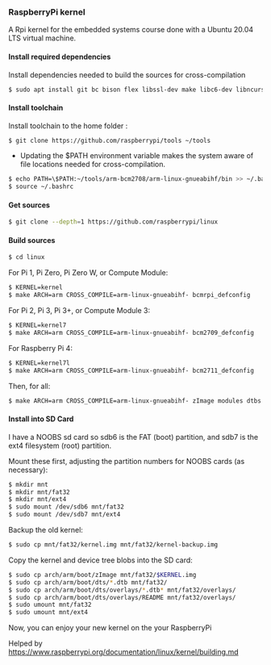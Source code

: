 ### RaspberryPi kernel
A Rpi kernel for the embedded systems course done with a Ubuntu 20.04 LTS virtual machine.

#### **Install required dependencies**

Install dependencies needed to build the sources for cross-compilation
```sh
$ sudo apt install git bc bison flex libssl-dev make libc6-dev libncurses5-dev
```
#### **Install toolchain**

Install toolchain to the home folder :
```sh
$ git clone https://github.com/raspberrypi/tools ~/tools
```

- Updating the $PATH environment variable makes the system aware of file locations needed for cross-compilation.
```sh
$ echo PATH=\$PATH:~/tools/arm-bcm2708/arm-linux-gnueabihf/bin >> ~/.bashrc
$ source ~/.bashrc
```

#### **Get sources**

```sh
$ git clone --depth=1 https://github.com/raspberrypi/linux
```

#### Build sources

```sh
$ cd linux
```
For Pi 1, Pi Zero, Pi Zero W, or Compute Module:
```sh
$ KERNEL=kernel
$ make ARCH=arm CROSS_COMPILE=arm-linux-gnueabihf- bcmrpi_defconfig
```
For Pi 2, Pi 3, Pi 3+, or Compute Module 3:
```sh
$ KERNEL=kernel7
$ make ARCH=arm CROSS_COMPILE=arm-linux-gnueabihf- bcm2709_defconfig
```
For Raspberry Pi 4:
```sh
$ KERNEL=kernel7l
$ make ARCH=arm CROSS_COMPILE=arm-linux-gnueabihf- bcm2711_defconfig
```
Then, for all:
```sh
$ make ARCH=arm CROSS_COMPILE=arm-linux-gnueabihf- zImage modules dtbs
```

#### Install into SD Card

I have a NOOBS sd card so sdb6 is the FAT (boot) partition, and sdb7 is the ext4 filesystem (root) partition.

Mount these first, adjusting the partition numbers for NOOBS cards (as necessary):
```sh
$ mkdir mnt
$ mkdir mnt/fat32
$ mkdir mnt/ext4
$ sudo mount /dev/sdb6 mnt/fat32
$ sudo mount /dev/sdb7 mnt/ext4
```

Backup the old kernel:
```sh
$ sudo cp mnt/fat32/kernel.img mnt/fat32/kernel-backup.img
```

Copy the kernel and device tree blobs into the SD card:
```sh
$ sudo cp arch/arm/boot/zImage mnt/fat32/$KERNEL.img
$ sudo cp arch/arm/boot/dts/*.dtb mnt/fat32/
$ sudo cp arch/arm/boot/dts/overlays/*.dtb* mnt/fat32/overlays/
$ sudo cp arch/arm/boot/dts/overlays/README mnt/fat32/overlays/
$ sudo umount mnt/fat32
$ sudo umount mnt/ext4
```

Now, you can enjoy your new kernel on the your RaspberryPi

Helped by https://www.raspberrypi.org/documentation/linux/kernel/building.md 
